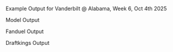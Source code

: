 Example Output for Vanderbilt @ Alabama, Week 6, Oct 4th 2025

Model Output


Fanduel Output 


Draftkings Output